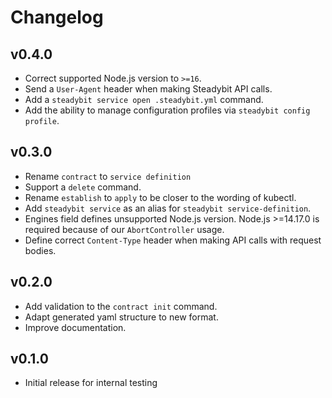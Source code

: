 # Changelog

## v0.4.0
 - Correct supported Node.js version to `>=16`.
 - Send a `User-Agent` header when making Steadybit API calls.
 - Add a `steadybit service open .steadybit.yml` command.
 - Add the ability to manage configuration profiles via `steadybit config profile`.

## v0.3.0
 - Rename `contract` to `service definition`
 - Support a `delete` command.
 - Rename `establish` to `apply` to be closer to the wording of kubectl.
 - Add `steadybit service` as an alias for `steadybit service-definition`.
 - Engines field defines unsupported Node.js version. Node.js >=14.17.0 is required because of our `AbortController` usage.
 - Define correct `Content-Type` header when making API calls with request bodies.

## v0.2.0
 - Add validation to the `contract init` command.
 - Adapt generated yaml structure to new format.
 - Improve documentation.

## v0.1.0

 - Initial release for internal testing
